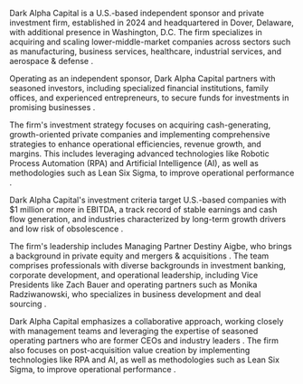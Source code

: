 Dark Alpha Capital is a U.S.-based independent sponsor and private investment firm, established in 2024 and headquartered in Dover, Delaware, with additional presence in Washington, D.C. The firm specializes in acquiring and scaling lower-middle-market companies across sectors such as manufacturing, business services, healthcare, industrial services, and aerospace & defense .

Operating as an independent sponsor, Dark Alpha Capital partners with seasoned investors, including specialized financial institutions, family offices, and experienced entrepreneurs, to secure funds for investments in promising businesses .

The firm's investment strategy focuses on acquiring cash-generating, growth-oriented private companies and implementing comprehensive strategies to enhance operational efficiencies, revenue growth, and margins. This includes leveraging advanced technologies like Robotic Process Automation (RPA) and Artificial Intelligence (AI), as well as methodologies such as Lean Six Sigma, to improve operational performance .

Dark Alpha Capital's investment criteria target U.S.-based companies with $1 million or more in EBITDA, a track record of stable earnings and cash flow generation, and industries characterized by long-term growth drivers and low risk of obsolescence .

The firm's leadership includes Managing Partner Destiny Aigbe, who brings a background in private equity and mergers & acquisitions . The team comprises professionals with diverse backgrounds in investment banking, corporate development, and operational leadership, including Vice Presidents like Zach Bauer and operating partners such as Monika Radziwanowski, who specializes in business development and deal sourcing .


Dark Alpha Capital emphasizes a collaborative approach, working closely with management teams and leveraging the expertise of seasoned operating partners who are former CEOs and industry leaders . The firm also focuses on post-acquisition value creation by implementing technologies like RPA and AI, as well as methodologies such as Lean Six Sigma, to improve operational performance .